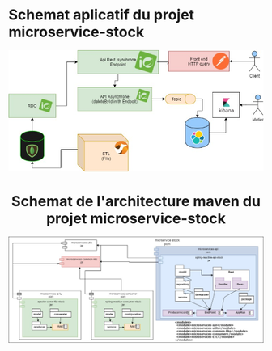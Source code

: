 # Schemat aplicatif du projet microservice-stock

<div align="center"> <img width="600px" src="schematApplicativeDemicroserviceStock.jpg"/>

# Schemat de l'architecture maven du projet microservice-stock

<div align="center"> <img width="600px" src="archetecture_maven.jpg"/>